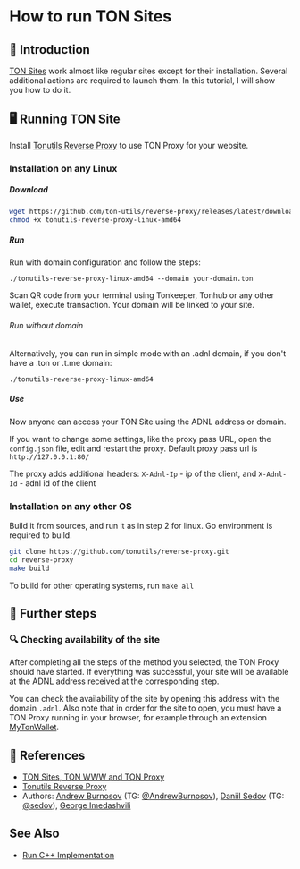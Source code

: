 # How to run TON Sites

## 👋 Introduction

[TON Sites](https://blog.ton.org/ton-sites) work almost like regular sites except for their installation. Several additional actions are required to launch them. In this tutorial, I will show you how to do it.

## 🖥 Running TON Site
Install [Tonutils Reverse Proxy](https://github.com/tonutils/reverse-proxy) to use TON Proxy for your website.


### Installation on any Linux

##### Download
```bash
wget https://github.com/ton-utils/reverse-proxy/releases/latest/download/tonutils-reverse-proxy-linux-amd64
chmod +x tonutils-reverse-proxy-linux-amd64
```

##### Run

Run with domain configuration and follow the steps:
```
./tonutils-reverse-proxy-linux-amd64 --domain your-domain.ton 
```
Scan QR code from your terminal using Tonkeeper, Tonhub or any other wallet, execute transaction. Your domain will be linked to your site.

###### Run without domain
Alternatively, you can run in simple mode with an .adnl domain, if you don't have a .ton or .t.me domain:
```
./tonutils-reverse-proxy-linux-amd64
```

##### Use
Now anyone can access your TON Site using the ADNL address or domain.

If you want to change some settings, like the proxy pass URL, open the `config.json` file, edit and restart the proxy. Default proxy pass url is `http://127.0.0.1:80/`

The proxy adds additional headers:
`X-Adnl-Ip` - ip of the client, and `X-Adnl-Id` - adnl id of the client

### Installation on any other OS

Build it from sources, and run it as in step 2 for linux. Go environment is required to build.

```bash
git clone https://github.com/tonutils/reverse-proxy.git
cd reverse-proxy
make build
```

To build for other operating systems, run `make all`

## 👀 Further steps

### 🔍 Checking availability of the site

After completing all the steps of the method you selected, the TON Proxy should have started. If everything was successful, your site will be available at the ADNL address received at the corresponding step. 

You can check the availability of the site by opening this address with the domain `.adnl`. Also note that in order for the site to open, you must have a TON Proxy running in your browser, for example through an extension [MyTonWallet](https://mytonwallet.io/).

## 📌 References

 * [TON Sites, TON WWW and TON Proxy](https://blog.ton.org/ton-sites)
 * [Tonutils Reverse Proxy](https://github.com/tonutils/reverse-proxy)
 * Authors: [Andrew Burnosov](https://github.com/AndreyBurnosov) (TG: [@AndrewBurnosov](https://t.me/AndreyBurnosov)), [Daniil Sedov](https://gusarich.com) (TG: [@sedov](https://t.me/sedov)), [George Imedashvili](https://github.com/drforse)


## See Also
* [Run C++ Implementation](/v3/guidelines/web3/ton-proxy-sites/running-your-own-ton-proxy)

